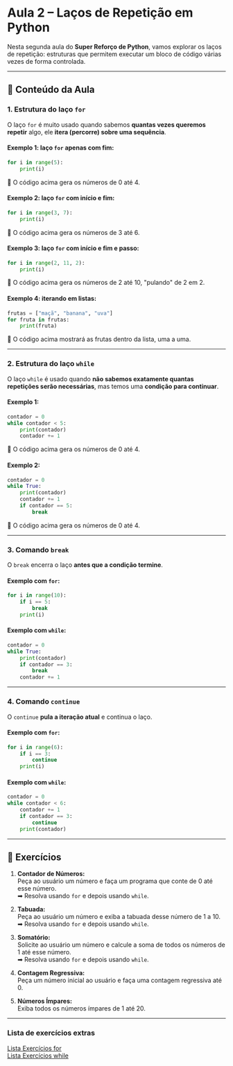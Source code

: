 # Aula 2 – Laços de Repetição em Python

Nesta segunda aula do **Super Reforço de Python**, vamos explorar os laços de repetição: estruturas que permitem executar um bloco de código várias vezes de forma controlada.

---

## 📌 Conteúdo da Aula

### 1. Estrutura do laço `for`
O laço `for` é muito usado quando sabemos **quantas vezes queremos repetir** algo, ele **itera (percorre) sobre uma sequência**.

#### Exemplo 1: laço `for` apenas com fim:
```python
for i in range(5):  
    print(i)
```
🔎 O código acima gera os números de 0 até 4.

#### Exemplo 2: laço `for` com início e fim:
```python
for i in range(3, 7): 
    print(i)  
```
🔎 O código acima gera os números de 3 até 6.

#### Exemplo 3: laço `for` com início e fim e passo:
```python
for i in range(2, 11, 2):  
    print(i)
```
🔎 O código acima gera os números de 2 até 10, "pulando" de 2 em 2.

#### Exemplo 4: iterando em listas:
```python
frutas = ["maçã", "banana", "uva"]
for fruta in frutas:
    print(fruta)
```
🔎 O código acima mostrará as frutas dentro da lista, uma a uma.

---

### 2. Estrutura do laço `while`
O laço `while` é usado quando **não sabemos exatamente quantas repetições serão necessárias**, mas temos uma **condição para continuar**.

#### Exemplo 1:
```python
contador = 0
while contador < 5:
    print(contador)
    contador += 1
```
🔎 O código acima gera os números de 0 até 4.

#### Exemplo 2:
```python
contador = 0
while True:
    print(contador)
    contador += 1
    if contador == 5:
        break
```
🔎 O código acima gera os números de 0 até 4.

---

### 3. Comando `break`
O `break` encerra o laço **antes que a condição termine**.

#### Exemplo com `for`:
```python
for i in range(10):
    if i == 5:
        break
    print(i)
```

#### Exemplo com `while`:
```python
contador = 0
while True:
    print(contador)
    if contador == 3:
        break
    contador += 1
```

---

### 4. Comando `continue`
O `continue` **pula a iteração atual** e continua o laço.

#### Exemplo com `for`:
```python
for i in range(6):
    if i == 3:
        continue
    print(i)
```

#### Exemplo com `while`:
```python
contador = 0
while contador < 6:
    contador += 1
    if contador == 3:
        continue
    print(contador)
```

---

## 📝 Exercícios

1. **Contador de Números:**  
   Peça ao usuário um número e faça um programa que conte de 0 até esse número.  
   ➡ Resolva usando `for` e depois usando `while`.

2. **Tabuada:**  
   Peça ao usuário um número e exiba a tabuada desse número de 1 a 10.  
   ➡ Resolva usando `for` e depois usando `while`.

3. **Somatório:**  
   Solicite ao usuário um número e calcule a soma de todos os números de 1 até esse número.  
   ➡ Resolva usando `for` e depois usando `while`.

4. **Contagem Regressiva:**  
   Peça um número inicial ao usuário e faça uma contagem regressiva até 0.

5. **Números Ímpares:**  
   Exiba todos os números ímpares de 1 até 20.

---

### Lista de exercícios extras

[Lista Exercícios for](https://github.com/FranciscoWan/aulas/tree/main/Python/L%C3%B3gica%20programa%C3%A7%C3%A3o%20python/Aula%204%20-%20FLEX)  
[Lista Exercícios while](https://github.com/FranciscoWan/aulas/tree/main/Python/L%C3%B3gica%20programa%C3%A7%C3%A3o%20python/Aula%203%20-%20FLEX)
